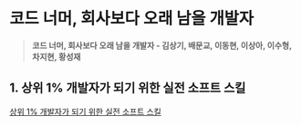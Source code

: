 # 코드 너머, 회사보다 오래 남을 개발자

> **코드 너머, 회사보다 오래 남을 개발자 - 김상기, 배문교, 이동현, 이상아, 이수형, 차지현, 황성재**

## 1. 상위 1% 개발자가 되기 위한 실전 소프트 스킬

[상위 1% 개발자가 되기 위한 실전 소프트 스킬](./top-1-percent-dev-soft-skills.md)
